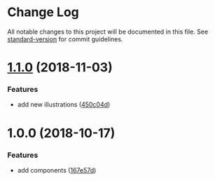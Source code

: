 # Change Log

All notable changes to this project will be documented in this file. See [standard-version](https://github.com/conventional-changelog/standard-version) for commit guidelines.

<a name="1.1.0"></a>
# [1.1.0](https://github.com/justinlettau/react-undraw/compare/v1.0.0...v1.1.0) (2018-11-03)


### Features

* add new illustrations ([450c04d](https://github.com/justinlettau/react-undraw/commit/450c04d))



<a name="1.0.0"></a>
# 1.0.0 (2018-10-17)


### Features

* add components ([167e57d](https://github.com/justinlettau/react-undraw/commit/167e57d))
